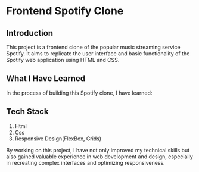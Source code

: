 # Frontend Spotify Clone

## Introduction
This project is a frontend clone of the popular music streaming service Spotify. It aims to replicate the user interface and basic functionality of the Spotify web application using HTML and CSS.

## What I Have Learned
In the process of building this Spotify clone, I have learned:

## Tech Stack
1. Html
2. Css
3. Responsive Design(FlexBox, Grids)

By working on this project, I have not only improved my technical skills but also gained valuable experience in web development and design, especially in recreating complex interfaces and optimizing responsiveness.
